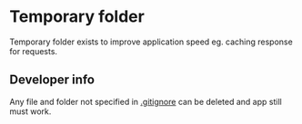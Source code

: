 # Temporary folder

Temporary folder exists to improve application speed eg. caching response for requests. 

## Developer info

Any file and folder not specified in [.gitignore](.gitignore) can be deleted and app still must work.
